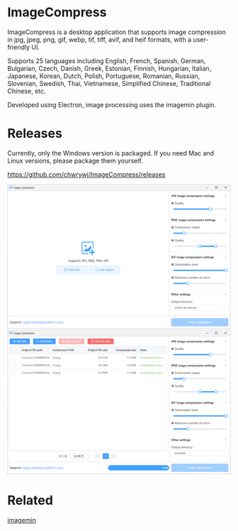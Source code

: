 # ImageCompress
ImageCompress is a desktop application that supports image compression in jpg, jpeg, png, gif, webp, tif, tiff, avif, and heif formats, with a user-friendly UI.

Supports 25 languages including English, French, Spanish, German, Bulgarian, Czech, Danish, Greek, Estonian, Finnish, Hungarian, Italian, Japanese, Korean, Dutch, Polish, Portuguese, Romanian, Russian, Slovenian, Swedish, Thai, Vietnamese, Simplified Chinese, Traditional Chinese, etc.

Developed using Electron, image processing uses the imagemin plugin.

# Releases
Currently, only the Windows version is packaged. If you need Mac and Linux versions, please package them yourself.

https://github.com/chwrywj/ImageCompress/releases

![](https://github.com/chwrywj/ImageCompress/blob/main/image-compress-1.png)
![](https://github.com/chwrywj/ImageCompress/blob/main/image-compress-2.png)

# Related
[imagemin](https://github.com/imagemin/imagemin)
